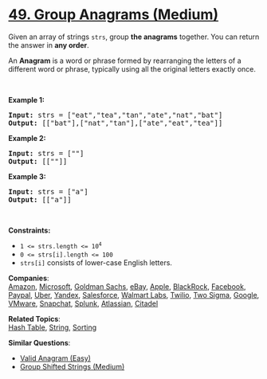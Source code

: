 # [49. Group Anagrams (Medium)](https://leetcode.com/problems/group-anagrams/)

<p>Given an array of strings <code>strs</code>, group <strong>the anagrams</strong> together. You can return the answer in <strong>any order</strong>.</p>

<p>An <strong>Anagram</strong> is a word or phrase formed by rearranging the letters of a different word or phrase, typically using all the original letters exactly once.</p>

<p>&nbsp;</p>
<p><strong>Example 1:</strong></p>
<pre><strong>Input:</strong> strs = ["eat","tea","tan","ate","nat","bat"]
<strong>Output:</strong> [["bat"],["nat","tan"],["ate","eat","tea"]]
</pre><p><strong>Example 2:</strong></p>
<pre><strong>Input:</strong> strs = [""]
<strong>Output:</strong> [[""]]
</pre><p><strong>Example 3:</strong></p>
<pre><strong>Input:</strong> strs = ["a"]
<strong>Output:</strong> [["a"]]
</pre>
<p>&nbsp;</p>
<p><strong>Constraints:</strong></p>

<ul>
	<li><code>1 &lt;= strs.length &lt;= 10<sup>4</sup></code></li>
	<li><code>0 &lt;= strs[i].length &lt;= 100</code></li>
	<li><code>strs[i]</code> consists of lower-case English letters.</li>
</ul>

**Companies**:  
[Amazon](https://leetcode.com/company/amazon), [Microsoft](https://leetcode.com/company/microsoft), [Goldman Sachs](https://leetcode.com/company/goldman-sachs), [eBay](https://leetcode.com/company/ebay), [Apple](https://leetcode.com/company/apple), [BlackRock](https://leetcode.com/company/blackrock), [Facebook](https://leetcode.com/company/facebook), [Paypal](https://leetcode.com/company/paypal), [Uber](https://leetcode.com/company/uber), [Yandex](https://leetcode.com/company/yandex), [Salesforce](https://leetcode.com/company/salesforce), [Walmart Labs](https://leetcode.com/company/walmart-labs), [Twilio](https://leetcode.com/company/twilio), [Two Sigma](https://leetcode.com/company/two-sigma), [Google](https://leetcode.com/company/google), [VMware](https://leetcode.com/company/vmware), [Snapchat](https://leetcode.com/company/snapchat), [Splunk](https://leetcode.com/company/splunk), [Atlassian](https://leetcode.com/company/atlassian), [Citadel](https://leetcode.com/company/citadel)

**Related Topics**:  
[Hash Table](https://leetcode.com/tag/hash-table/), [String](https://leetcode.com/tag/string/), [Sorting](https://leetcode.com/tag/sorting/)

**Similar Questions**:

- [Valid Anagram (Easy)](https://leetcode.com/problems/valid-anagram/)
- [Group Shifted Strings (Medium)](https://leetcode.com/problems/group-shifted-strings/)

